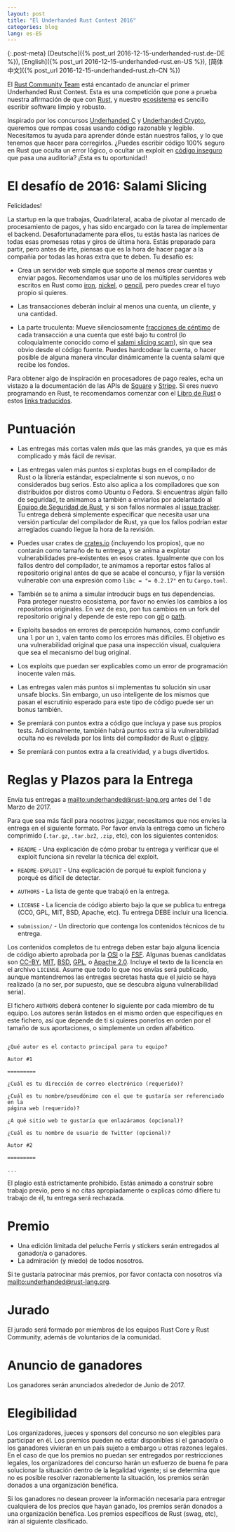 ```yaml
---
layout: post
title: "El Underhanded Rust Contest 2016"
categories: blog
lang: es-ES
---
```


{:.post-meta}
[Deutsche]({% post_url 2016-12-15-underhanded-rust.de-DE %}),
[English]({% post_url 2016-12-15-underhanded-rust.en-US %}),
[简体中文]({% post_url 2016-12-15-underhanded-rust.zh-CN %})

El [Rust Community Team](https://community.rs) está encantado de anunciar el
primer Underhanded Rust Contest. Esta es una competición que pone a prueba
nuestra afirmación de que con [Rust](https://www.rust-lang.org/), y nuestro
[ecosistema](https://crates.io/) es sencillo escribir software limpio y robusto.

Inspirado por los concursos [Underhanded C](http://www.underhanded-c.org/)
y [Underhanded Crypto](https://underhandedcrypto.com/), queremos que rompas
cosas usando código razonable y legible. Necesitamos tu ayuda para aprender
dónde están nuestros fallos, y lo que tenemos que hacer para corregirlos.
¿Puedes escribir código 100% seguro en Rust que oculta un error lógico,
o ocultar un exploit en [código
inseguro](https://doc.rust-lang.org/book/unsafe.html) que pasa una auditoría?
¡Esta es tu oportunidad!

# El desafío de 2016: Salami Slicing

Felicidades!

La startup en la que trabajas, Quadrilateral, acaba de pivotar al mercado de
procesamiento de pagos, y has sido encargado con la tarea de implementar el
backend.
Desafortunadamente para ellos, tu estás hasta las narices de todas esas promesas
rotas y giros de última hora. Estás preparado para partir, pero antes de irte,
piensas que es la hora de hacer pagar a la compañía por todas las horas extra
que te deben.
Tu desafío es:

 * Crea un servidor web simple que soporte al menos crear cuentas y enviar
   pagos. Recomendamos usar uno de los múltiples servidores web escritos en Rust
   como [iron](https://crates.io/crates/iron),
   [nickel](https://crates.io/crates/nickel),
   o [pencil](https://crates.io/crates/pencil), pero puedes crear el tuyo propio
   si quieres.

 * Las transacciones deberán incluir al menos una cuenta, un cliente, y una
   cantidad.

 * La parte truculenta: Mueve silenciosamente [fracciones de
   céntimo](https://en.wikipedia.org/wiki/Office_Space) de cada transacción
   a una cuenta que esté bajo tu control (lo coloquialmente conocido como el
   [salami slicing scam](https://en.wikipedia.org/wiki/Salami_slicing)), sin que
   sea obvio desde el código fuente. Puedes hardcodear la cuenta, o hacer
   posible de alguna manera vincular dinámicamente la cuenta salami que recibe
   los fondos.

Para obtener algo de inspiración en procesadores de pago reales, echa un vistazo
a la documentación de las APIs de
[Square](https://docs.connect.squareup.com/api/connect/v2/)
y [Stripe](https://stripe.com/docs/api). Si eres nuevo programando en Rust, te
recomendamos comenzar con el [Libro de Rust](https://doc.rust-lang.org/book/)
o estos [links
traducidos](https://github.com/ctjhoa/rust-learning#locale-links).

# Puntuación

 * Las entregas más cortas valen más que las más grandes, ya que es más
   complicado y más fácil de revisar.

 * Las entregas valen más puntos si explotas bugs en el compilador de Rust o la
   librería estándar, especialmente si son nuevos, o no considerados bug serios.
   Esto also aplica a los compiladores que son distribuidos por distros como
   Ubuntu o Fedora. Si encuentras algún fallo de seguridad, te animamos
   a también a enviarlos por adelantado al [Equipo de Seguridad de
   Rust](https://www.rust-lang.org/en-US/security.html), y si son fallos
   normales al [issue tracker](https://github.com/rust-lang/rust/issues). Tu
   entrega deberá simplemente especificar que necesita usar una versión
   particular del compilador de Rust, ya que los fallos podrían estar arreglados
   cuando llegue la hora de la revisión.

 * Puedes usar crates de [crates.io](https://crates.io) (incluyendo los
   propios), que no contarán como tamaño de tu entrega, y se anima a explotar
   vulnerabilidades pre-existentes en esos crates. Igualmente que con los fallos
   dentro del compilador, te animamos a reportar estos fallos al repositorio
   original antes de que se acabe el concurso, y fijar la versión vulnerable con
   una expresión como `libc = "= 0.2.17"` en tu `Cargo.toml`.

 * También se te anima a simular introducir bugs en tus dependencias. Para
   proteger nuestro ecosistema, por favor no envíes los cambios a los
   repositorios originales. En vez de eso, pon tus cambios en un fork del
   repositorio original y depende de este repo con
   [git](http://doc.crates.io/specifying-dependencies.html#specifying-dependencies-from-git-repositories)
   o
   [path](http://doc.crates.io/specifying-dependencies.html#specifying-path-dependencies).

 * Exploits basados en errores de percepción humanos, como confundir una `l` por
   un `1`, valen tanto como los errores más difíciles. El objetivo es una
   vulnerabilidad original que pasa una inspección visual, cualquiera que sea el
   mecanismo del bug original.

 * Los exploits que puedan ser explicables como un error de programación
   inocente valen más.

 * Las entregas valen más puntos si implementas tu solución sin usar unsafe
   blocks. Sin embargo, un uso inteligente de los mismos que pasan el escrutinio
   esperado para este tipo de código puede ser un bonus también.

 * Se premiará con puntos extra a código que incluya y pase sus propios tests.
   Adicionalmente, también habrá puntos extra si la vulnerabilidad oculta no es
   revelada por los lints del compilador de Rust
   o [clippy](https://github.com/Manishearth/rust-clippy).

 * Se premiará con puntos extra a la creatividad, y a bugs divertidos.

# Reglas y Plazos para la Entrega

Envía tus entregas a <mailto:underhanded@rust-lang.org> antes del 1 de Marzo
de 2017.

Para que sea más fácil para nosotros juzgar, necesitamos que nos envíes la
entrega en el siguiente formato. Por favor envía la entrega como un fichero
comprimido (`.tar.gz`, `.tar.bz2`, `.zip`, etc), con los siguientes contenidos:

 * `README` - Una explicación de cómo probar tu entrega y verificar que el
   exploit funciona sin revelar la técnica del exploit.

 * `README-EXPLOIT` - Una explicación de porqué tu exploit funciona y porqué es
   difícil de detectar.

 * `AUTHORS` - La lista de gente que trabajó en la entrega.

 * `LICENSE` - La licencia de código abierto bajo la que se publica tu entrega
   (CC0, GPL, MIT, BSD, Apache, etc). Tu entrega DEBE incluir una licencia.

 * `submission/` - Un directorio que contenga los contenidos técnicos de tu
   entrega.

Los contenidos completos de tu entrega deben estar bajo alguna licencia de
código abierto aprobada por la [OSI](https://opensource.org/licenses) o la
[FSF](https://www.gnu.org/licenses/license-list.html). Algunas buenas candidatas
son [CC-BY](https://creativecommons.org/licenses/by/2.0/),
[MIT](https://opensource.org/licenses/MIT),
[BSD](https://opensource.org/licenses/BSD-3-Clause),
[GPL](https://www.gnu.org/licenses/gpl-3.0.en.html), o [Apache
2.0](https://www.apache.org/licenses/LICENSE-2.0). Incluye el texto de la
licencia en el archivo `LICENSE`. Asume que todo lo que nos envías será
publicado, aunque mantendremos las entregas secretas hasta que el juicio se haya
realizado (a no ser, por supuesto, que se descubra alguna vulnerabilidad seria).

El fichero `AUTHORS` deberá contener lo siguiente por cada miembro de tu equipo.
Los autores serán listados en el mismo orden que especifiques en este fichero,
así que depende de ti si quieres ponerlos en orden por el tamaño de sus
aportaciones, o simplemente un orden alfabético.

```

¿Qué autor es el contacto principal para tu equipo?

Autor #1

=========

¿Cuál es tu dirección de correo electrónico (requerido)?

¿Cuál es tu nombre/pseudónimo con el que te gustaría ser referenciado en la
página web (requerido)?

¿A qué sitio web te gustaría que enlazáramos (opcional)?

¿Cuál es tu nombre de usuario de Twitter (opcional)?

Autor #2

=========

...

```

El plagio está estrictamente prohibido. Estás animado a construir sobre trabajo
previo, pero si no citas apropiadamente o explicas cómo difiere tu trabajo de
él, tu entrega será rechazada.

# Premio

 * Una edición limitada del peluche Ferris y stickers serán entregados al
   ganador/a o ganadores.
 * La admiración (y miedo) de todos nosotros.

Si te gustaría patrocinar más premios, por favor contacta con nosotros vía
<mailto:underhanded@rust-lang.org>.

# Jurado

El jurado será formado por miembros de los equipos Rust Core y Rust Community,
además de voluntarios de la comunidad.

# Anuncio de ganadores

Los ganadores serán anunciados alrededor de Junio de 2017.

# Elegibilidad

Los organizadores, jueces y sponsors del concurso no son elegibles para
participar en él. Los premios pueden no estar disponibles si el ganador/a o los
ganadores vivieran en un país sujeto a embargo u otras razones legales. En el
caso de que los premios no puedan ser entregados por restricciones legales, los
organizadores del concurso harán un esfuerzo de buena fe para solucionar la
situación dentro de la legalidad vigente; si se determina que no es posible
resolver razonablemente la situación, los premios serán donados a una
organización benéfica.

Si los ganadores no desean proveer la información necesaria para entregar
cualquiera de los precios que hayan ganado, los premios serán donados a una
organización benéfica. Los premios específicos de Rust (swag, etc), irán al
siguiente clasificado.
